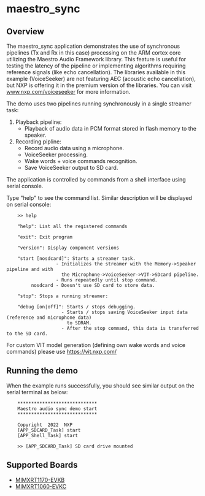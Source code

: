# maestro_sync

## Overview
The maestro_sync application demonstrates the use of synchronous pipelines (Tx and Rx in this
case) processing on the ARM cortex core utilizing the Maestro Audio Framework library.
This feature is useful for testing the latency of the pipeline or implementing
algorithms requiring reference signals (like echo cancellation). The libraries
available in this example (VoiceSeeker) are not featuring AEC (acoustic echo cancellation),
but NXP is offering it in the premium version of the libraries. You can
visit www.nxp.com/voiceseeker for more information.

The demo uses two pipelines running synchronously in a single streamer task:
1. Playback pipeline:
    - Playback of audio data in PCM format stored in flash memory to the speaker.
2. Recording pipline:
    - Record audio data using a microphone.
    - VoiceSeeker processing.
    - Wake words + voice commands recognition.
    - Save VoiceSeeker output to SD card.

The application is controlled by commands from a shell interface using serial console.

Type "help" to see the command list. Similar description will be displayed on serial console:
```
    >> help

    "help": List all the registered commands

    "exit": Exit program

    "version": Display component versions

    "start [nosdcard]": Starts a streamer task.
                  - Initializes the streamer with the Memory->Speaker pipeline and with
                    the Microphone->VoiceSeeker->VIT->SDcard pipeline.
                  - Runs repeatedly until stop command.
         nosdcard - Doesn't use SD card to store data.

    "stop": Stops a running streamer:

    "debug [on|off]": Starts / stops debugging.
                    - Starts / stops saving VoiceSeeker input data (reference and microphone data)
                      to SDRAM.
                    - After the stop command, this data is transferred to the SD card.
```

For custom VIT model generation (defining own wake words and voice commands)
please use https://vit.nxp.com/


## Running the demo
When the example runs successfully, you should see similar output on the serial terminal as below:
```
    *****************************
    Maestro audio sync demo start
    *****************************

    Copyright  2022  NXP
    [APP_SDCARD_Task] start
    [APP_Shell_Task] start

    >> [APP_SDCARD_Task] SD card drive mounted
```

## Supported Boards
- [MIMXRT1170-EVKB](../../_boards/evkbmimxrt1170/audio_examples/maestro_sync/example_board_readme.md)
- [MIMXRT1060-EVKC](../../_boards/evkcmimxrt1060/audio_examples/maestro_sync/example_board_readme.md)
